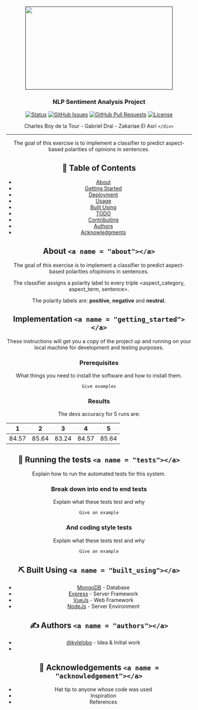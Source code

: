 <p align="center">
  <a href="" rel="noopener">
 <img width=400px height=225px src=https://miro.medium.com/max/800/1*oUpWrMdvDWcWE_QSne-jOw.jpeg></a>
</p>

<h3 align="center">NLP Sentiment Analysis Project</h3>

<div align="center">

[![Status](https://img.shields.io/badge/status-active-success.svg)]()
[![GitHub Issues](https://img.shields.io/github/issues/kylelobo/The-Documentation-Compendium.svg)](https://github.com/kylelobo/The-Documentation-Compendium/issues)
[![GitHub Pull Requests](https://img.shields.io/github/issues-pr/kylelobo/The-Documentation-Compendium.svg)](https://github.com/kylelobo/The-Documentation-Compendium/pulls)
[![License](https://img.shields.io/badge/license-MIT-blue.svg)](/LICENSE)

Charles Boy de la Tour - Gabriel Drai - Zakariae El Asri `</div>`

---

<p align="center"> The goal of this exercise is to implement a classifier to predict aspect-based polarities of opinions in
sentences.

</p>

## 📝 Table of Contents

- [About](#about)
- [Getting Started](#getting_started)
- [Deployment](#deployment)
- [Usage](#usage)
- [Built Using](#built_using)
- [TODO](../TODO.md)
- [Contributing](../CONTRIBUTING.md)
- [Authors](#authors)
- [Acknowledgments](#acknowledgement)

## About `<a name = "about"></a>`

The goal of this exercise is to implement a classifier to predict aspect-based polarities ofopinions in
sentences.

The classifier assigns a polarity label to every triple <aspect_category, aspect_term,
sentence>.

The polarity labels are: **positive**, **negative** and **neutral.**

## Implementation `<a name = "getting_started"></a>`

These instructions will get you a copy of the project up and running on your local machine for development and testing purposes. 

### Prerequisites

What things you need to install the software and how to install them.

```
Give examples
```

### Results

The devs accuracy for 5 runs are:

| 1     | 2     | 3     | 4     |   5   |
| ----- | ----- | ----- | ----- | :---: |
| 84.57 | 85.64 | 83.24 | 84.57 | 85.64 |

## 🔧 Running the tests `<a name = "tests"></a>`

Explain how to run the automated tests for this system.

### Break down into end to end tests

Explain what these tests test and why

```
Give an example
```

### And coding style tests

Explain what these tests test and why

```
Give an example
```

## ⛏️ Built Using `<a name = "built_using"></a>`

- [MongoDB](https://www.mongodb.com/) - Database
- [Express](https://expressjs.com/) - Server Framework
- [VueJs](https://vuejs.org/) - Web Framework
- [NodeJs](https://nodejs.org/en/) - Server Environment

## ✍️ Authors `<a name = "authors"></a>`

- [@kylelobo](https://github.com/kylelobo) - Idea & Initial work
- 

## 🎉 Acknowledgements `<a name = "acknowledgement"></a>`

- Hat tip to anyone whose code was used
- Inspiration
- References
